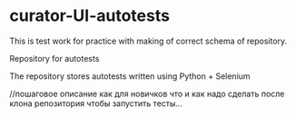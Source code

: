 # curator-UI-autotests
This is test work for practice with making of correct schema of repository.

Repository for autotests

The repository stores autotests written using Python + Selenium

//пошаговое описание как для новичков что и как надо сделать после клона репозитория чтобы запустить тесты...
